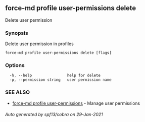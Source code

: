 ## force-md profile user-permissions delete

Delete user permission

### Synopsis

Delete user permission in profiles

```
force-md profile user-permissions delete [flags]
```

### Options

```
  -h, --help                help for delete
  -p, --permission string   user permission name
```

### SEE ALSO

* [force-md profile user-permissions](force-md_profile_user-permissions.md)	 - Manage user permissions

###### Auto generated by spf13/cobra on 29-Jan-2021
